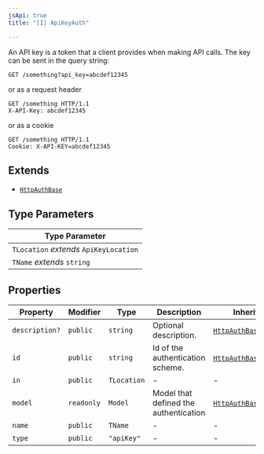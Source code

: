 ```yaml
---
jsApi: true
title: "[I] ApiKeyAuth"

---
```

An API key is a token that a client provides when making API calls. The key can be sent in the query string:
```
GET /something?api_key=abcdef12345
```

or as a request header

```
GET /something HTTP/1.1
X-API-Key: abcdef12345
```

or as a cookie

```
GET /something HTTP/1.1
Cookie: X-API-KEY=abcdef12345
```

## Extends

- [`HttpAuthBase`](HttpAuthBase.md)

## Type Parameters

| Type Parameter |
| ------ |
| `TLocation` *extends* `ApiKeyLocation` |
| `TName` *extends* `string` |

## Properties

| Property | Modifier | Type | Description | Inherited from |
| ------ | ------ | ------ | ------ | ------ |
| `description?` | `public` | `string` | Optional description. | [`HttpAuthBase`](HttpAuthBase.md).`description` |
| `id` | `public` | `string` | Id of the authentication scheme. | [`HttpAuthBase`](HttpAuthBase.md).`id` |
| `in` | `public` | `TLocation` | - | - |
| `model` | `readonly` | `Model` | Model that defined the authentication | [`HttpAuthBase`](HttpAuthBase.md).`model` |
| `name` | `public` | `TName` | - | - |
| `type` | `public` | `"apiKey"` | - | - |

